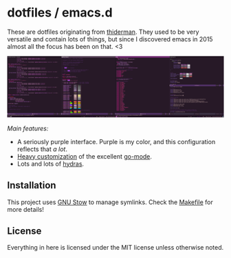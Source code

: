 # dotfiles / emacs.d

These are dotfiles originating
from [thiderman](https://github.com/thiderman). They used to be very
versatile and contain lots of things, but since I discovered emacs in
2015 almost all the focus has been on that. <3

![It's so purple](nightmare.png)

*Main features:*

* A seriously purple interface. Purple is my color, and this
  configuration reflects that _a lot_.
* [Heavy customization](emacs.d/lisp/th-golang.el) of the
  excellent [go-mode](https://github.com/dominikh/go-mode.el).
* Lots and lots of [hydras](https://github.com/abo-abo/hydra).

## Installation

This project
uses [GNU Stow](https://www.gnu.org/software/stow/ "Stow") to manage
symlinks. Check the [Makefile](Makefile) for more details!

## License

Everything in here is licensed under the MIT license unless otherwise noted.
